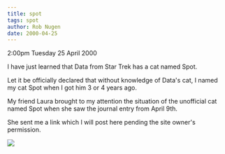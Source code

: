 ```yaml
---
title: spot
tags: spot
author: Rob Nugen
date: 2000-04-25
---
```


<p class=date>2:00pm Tuesday 25 April 2000</p>

<p>I have just learned that Data from Star Trek has a cat named Spot.

<p>Let it be officially declared that without knowledge of Data's cat, I named my cat Spot when I got him 3 or 4 years ago.

<p>My friend Laura brought to my attention the situation of the unofficial cat named Spot when she saw the journal entry from April 9th.

<p>She sent me a link which I will post here pending the site owner's permission.

<p><img src="/images/rob/wL-ROB.gif">

